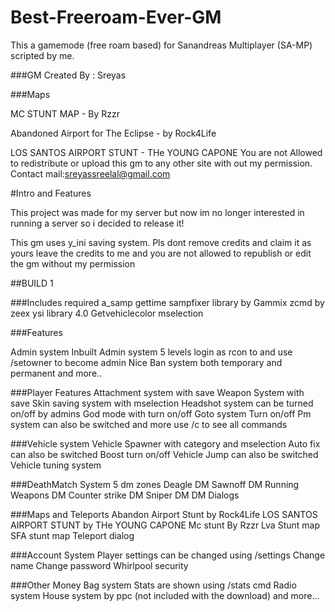 # Best-Freeroam-Ever-GM
This a gamemode (free roam based) for Sanandreas Multiplayer (SA-MP) scripted by me.

###GM Created By : Sreyas
  
###Maps

MC STUNT MAP - By Rzzr

Abandoned Airport  for The Eclipse - by Rock4Life

LOS SANTOS AIRPORT STUNT - THe YOUNG CAPONE
You are not Allowed to redistribute or upload this gm to any other site with out my permission.
Contact mail:sreyassreelal@gmail.com

#Intro and Features

This project was made for my server but now im no longer interested in running a server so i decided to release it!

This gm uses y_ini saving system. Pls dont remove credits and claim it as yours leave the credits to me and you are not allowed to republish or edit the gm without my permission

##BUILD 1

###Includes required
a_samp
gettime
sampfixer library by Gammix
zcmd by zeex
ysi library 4.0
Getvehiclecolor
mselection

###Features

Admin system
Inbuilt Admin system
5 levels
login as rcon to and use /setowner to become admin
Nice Ban system both temporary and permanent
and more..

###Player Features
Attachment system with save
Weapon System with save
Skin saving system with mselection
Headshot system can be turned on/off by admins
God mode with turn on/off
Goto system Turn on/off
Pm system can also be switched
and more use /c to see all commands

###Vehicle system
Vehicle Spawner with category and mselection
Auto fix can also be switched
Boost turn on/off
Vehicle Jump can also be switched
Vehicle tuning system

###DeathMatch System
5 dm zones
Deagle DM
Sawnoff DM
Running Weapons DM
Counter strike DM
Sniper DM
DM Dialogs

###Maps and Teleports
Abandon Airport Stunt by Rock4Life
LOS SANTOS AIRPORT STUNT by THe YOUNG CAPONE
Mc stunt By Rzzr
Lva Stunt map
SFA stunt map
Teleport dialog

###Account System
Player settings can be changed using /settings
Change name
Change password
Whirlpool security

###Other
Money Bag system
Stats are shown using /stats cmd
Radio system
House system by ppc (not included with the download)
and more...
